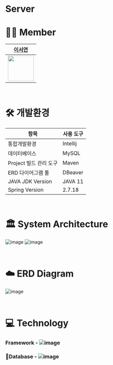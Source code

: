 # Server

# 👩‍💻 Member
| [이서연](https://github.com/SeoYeonLee12) |  
|-------------|  
|<img src="https://avatars.githubusercontent.com/u/134525851?v=4" width = 80>|

<br>

# 🛠️ 개발환경
| 항목                   | 사용 도구       |
|------------------------|----------------|
| 통합개발환경           | Intellij       |
| 데이터베이스           | MySQL          |
| Project 빌드 관리 도구 | Maven          |
| ERD 다이어그램 툴      | DBeaver        |
| JAVA JDK Version       | JAVA 11        |
| Spring Version         | 2.7.18         |

<br>

# 🏛️ System Architecture
![image](https://github.com/user-attachments/assets/8c6758bb-db26-4031-9b48-d37eefeb494d)
![image](https://github.com/user-attachments/assets/ac51a897-112d-41e1-8fe3-c59f241220da)

<br>

# ☁️ ERD Diagram
![image](https://github.com/user-attachments/assets/3fe03941-78d7-4a53-bfb5-4ecfc3e41a00)

<br>

# 💻 Technology
### Framework - ![image](https://camo.githubusercontent.com/0eca6769e181842d27850c17afc037ecf3f09ba26a1b508c6854d0cce31694cb/68747470733a2f2f696d672e736869656c64732e696f2f62616467652f537072696e672d3644423333463f7374796c653d666f722d7468652d6261646765266c6f676f3d737072696e67266c6f676f436f6c6f723d7768697465)
### Database - ![image](https://img.shields.io/badge/MySQL-4479A1?style=for-the-badge&logo=MySQL&logoColor=white)

